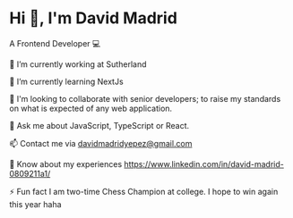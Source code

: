 # Hi 👋, I'm David Madrid

A Frontend Developer 💻

🔭 I’m currently working at Sutherland

🌱 I’m currently learning NextJs

🤝 I'm looking to collaborate with senior developers; to raise my standards on what is expected of any web application.

💬 Ask me about JavaScript, TypeScript or React.

📫 Contact me via davidmadridyepez@gmail.com

📄 Know about my experiences https://www.linkedin.com/in/david-madrid-0809211a1/

⚡ Fun fact I am two-time Chess Champion at college. I hope to win again this year haha

